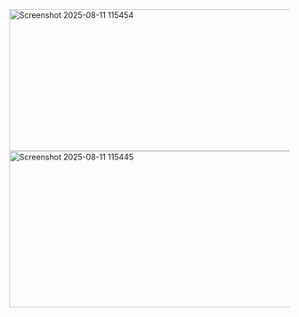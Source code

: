 <img width="980" height="255" alt="Screenshot 2025-08-11 115454" src="https://github.com/user-attachments/assets/69b9e434-5ddb-4a22-99df-f9f99b411921" />
<img width="954" height="281" alt="Screenshot 2025-08-11 115445" src="https://github.com/user-attachments/assets/37af14a6-b108-48f7-b775-dec36d3b11df" />
